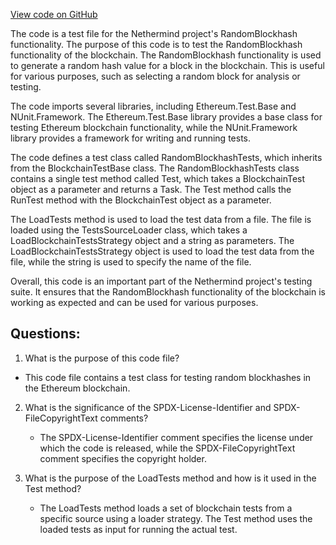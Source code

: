 [View code on GitHub](https://github.com/NethermindEth/nethermind/src/Nethermind/Ethereum.Blockchain.Block.Test/RandomBlockhashTests.cs)

The code is a test file for the Nethermind project's RandomBlockhash functionality. The purpose of this code is to test the RandomBlockhash functionality of the blockchain. The RandomBlockhash functionality is used to generate a random hash value for a block in the blockchain. This is useful for various purposes, such as selecting a random block for analysis or testing.

The code imports several libraries, including Ethereum.Test.Base and NUnit.Framework. The Ethereum.Test.Base library provides a base class for testing Ethereum blockchain functionality, while the NUnit.Framework library provides a framework for writing and running tests.

The code defines a test class called RandomBlockhashTests, which inherits from the BlockchainTestBase class. The RandomBlockhashTests class contains a single test method called Test, which takes a BlockchainTest object as a parameter and returns a Task. The Test method calls the RunTest method with the BlockchainTest object as a parameter.

The LoadTests method is used to load the test data from a file. The file is loaded using the TestsSourceLoader class, which takes a LoadBlockchainTestsStrategy object and a string as parameters. The LoadBlockchainTestsStrategy object is used to load the test data from the file, while the string is used to specify the name of the file.

Overall, this code is an important part of the Nethermind project's testing suite. It ensures that the RandomBlockhash functionality of the blockchain is working as expected and can be used for various purposes.
## Questions: 
 1. What is the purpose of this code file?
   - This code file contains a test class for testing random blockhashes in the Ethereum blockchain.

2. What is the significance of the SPDX-License-Identifier and SPDX-FileCopyrightText comments?
   - The SPDX-License-Identifier comment specifies the license under which the code is released, while the SPDX-FileCopyrightText comment specifies the copyright holder.

3. What is the purpose of the LoadTests method and how is it used in the Test method?
   - The LoadTests method loads a set of blockchain tests from a specific source using a loader strategy. The Test method uses the loaded tests as input for running the actual test.